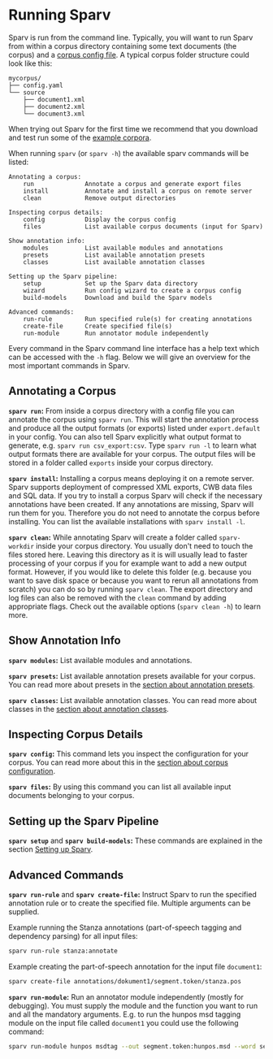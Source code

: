 # Running Sparv
Sparv is run from the command line. Typically, you will want to run Sparv from within a corpus directory containing some
text documents (the corpus) and a [corpus config file](user-manual/corpus-configuration.md). A typical corpus folder
structure could look like this:

```
mycorpus/
├── config.yaml
└── source
    ├── document1.xml
    ├── document2.xml
    └── document3.xml
```

When trying out Sparv for the first time we recommend that you download and test run some of the [example
corpora](https://github.com/spraakbanken/sparv-pipeline/releases/latest/download/example_corpora.zip).

When running `sparv` (or `sparv -h`) the available sparv commands will be listed:
```
Annotating a corpus:
    run              Annotate a corpus and generate export files
    install          Annotate and install a corpus on remote server
    clean            Remove output directories

Inspecting corpus details:
    config           Display the corpus config
    files            List available corpus documents (input for Sparv)

Show annotation info:
    modules          List available modules and annotations
    presets          List available annotation presets
    classes          List available annotation classes

Setting up the Sparv pipeline:
    setup            Set up the Sparv data directory
    wizard           Run config wizard to create a corpus config
    build-models     Download and build the Sparv models

Advanced commands:
    run-rule         Run specified rule(s) for creating annotations
    create-file      Create specified file(s)
    run-module       Run annotator module independently
```

Every command in the Sparv command line interface has a help text which can be accessed with the `-h` flag. Below we
will give an overview for the most important commands in Sparv.

## Annotating a Corpus
**`sparv run`:** From inside a corpus directory with a config file you can annotate the corpus using `sparv run`. This
will start the annotation process and produce all the output formats (or exports) listed under `export.default` in your
config. You can also tell Sparv explicitly what output format to generate, e.g. `sparv run csv_export:csv`. Type `sparv
run -l` to learn what output formats there are available for your corpus. The output files will be stored in a folder
called `exports` inside your corpus directory.

**`sparv install`:** Installing a corpus means deploying it on a remote server. Sparv supports deployment of compressed
XML exports, CWB data files and SQL data. If you try to install a corpus Sparv will check if the necessary annotations
have been created. If any annotations are missing, Sparv will run them for you. Therefore you do not need to annotate
the corpus before installing. You can list the available installations with `sparv install -l`.

**`sparv clean`:** While annotating Sparv will create a folder called `sparv-workdir` inside your corpus directory. You
usually don't need to touch the files stored here. Leaving this directory as it is will usually lead to faster
processing of your corpus if you for example want to add a new output format. However, if you would like to delete this
folder (e.g. because you want to save disk space or because you want to rerun all annotations from scratch) you can do
so by running `sparv clean`. The export directory and log files can also be removed with the `clean` command by adding
appropriate flags. Check out the available options (`sparv clean -h`) to learn more.

## Show Annotation Info
**`sparv modules`:** List available modules and annotations.

**`sparv presets`:** List available annotation presets available for your corpus. You can read more about presets in the
[section about annotation presets](user-manual/corpus-configuration.md#annotation-presets).

**`sparv classes`:** List available annotation classes. You can read more about classes in the [section about annotation
classes](user-manual/corpus-configuration.md#annotation-classes).

## Inspecting Corpus Details
**`sparv config`:** This command lets you inspect the configuration for your corpus. You can read more about this in the
[section about corpus configuration](user-manual/corpus-configuration.md).

**`sparv files`:** By using this command you can list all available input documents belonging to your corpus.

## Setting up the Sparv Pipeline
**`sparv setup`** and **`sparv build-models`:** These commands are explained in the section [Setting up
Sparv](user-manual/installation-and-setup.md#setting-up-sparv).

## Advanced Commands
**`sparv run-rule`** and **`sparv create-file`:** Instruct Sparv to run the specified annotation rule or to create
the specified file. Multiple arguments can be supplied.

Example running the Stanza annotations (part-of-speech tagging and dependency parsing) for all input files:
```bash
sparv run-rule stanza:annotate
```

Example creating the part-of-speech annotation for the input file `document1`:
```bash
sparv create-file annotations/dokument1/segment.token/stanza.pos
```

**`sparv run-module`:** Run an annotator module independently (mostly for debugging). You must supply the module and the
function you want to run and all the mandatory arguments. E.g. to run the hunpos msd tagging module on the input file
called `document1` you could use the following command:
```bash
sparv run-module hunpos msdtag --out segment.token:hunpos.msd --word segment.token:misc.word --sentence segment.sentence --binary hunpos-tag --model hunpos/suc3_suc-tags_default-setting_utf8.model --morphtable hunpos/saldo_suc-tags.morphtable --patterns hunpos/suc.patterns --doc dokument1
```
